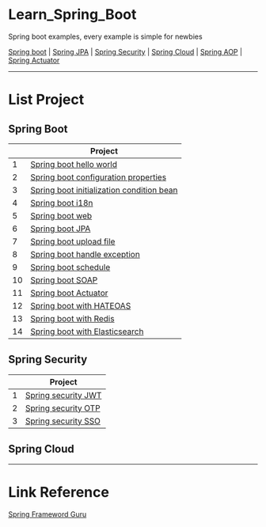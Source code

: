 # Learn_Spring_Boot

Spring boot examples, every example is simple for newbies

[Spring boot](https://spring.io/projects/spring-boot) | [Spring JPA](https://docs.spring.io/spring-data/jpa/docs/current/reference/html/) | [Spring Security](https://docs.spring.io/spring-security/reference/index.html) | [Spring Cloud](https://spring.io/projects/spring-cloud) | [Spring AOP](https://www.baeldung.com/spring-aop) | [Spring Actuator](https://www.baeldung.com/spring-boot-actuators)

***

# List Project

## Spring Boot

| | Project |
| ---      | ---       |
| 1        | [Spring boot hello world](https://github.com/vietduc030496/Learn_Spring_Boot/tree/master/spring-boot-hello-world)  |
| 2        | [Spring boot configuration properties](https://github.com/vietduc030496/Learn_Spring_Boot/tree/master/spring-boot-config-properties)  |
| 3        | [Spring boot initialization condition bean](https://github.com/vietduc030496/Learn_Spring_Boot/tree/master/spring-boot-conditional-bean)  |
| 4        | [Spring boot i18n](https://github.com/vietduc030496/Learn_Spring_Boot/tree/master/spring-boot-i18n)  |
| 5        | [Spring boot web](https://github.com/vietduc030496/Learn_Spring_Boot/tree/master/spring-boot-web)  |
| 6        | [Spring boot JPA](https://github.com/vietduc030496/Learn_Spring_Boot/tree/master/Spring-boot-JPA)  |
| 7        | [Spring boot upload file](https://github.com/vietduc030496/Learn_Spring_Boot/tree/master/spring-boot-upload-file)  |
| 8        | [Spring boot handle exception](https://github.com/vietduc030496/Learn_Spring_Boot/tree/master/spring-boot-handle-exception)  |
| 9        | [Spring boot schedule](https://github.com/vietduc030496/Learn_Spring_Boot)  |
| 10       | [Spring boot SOAP](../)  |
| 11       | [Spring boot Actuator](https://github.com/vietduc030496/Learn_Spring_Boot/tree/master/spring_boot_actuator)  |
| 12       | [Spring boot with HATEOAS](../)  |
| 13       | [Spring boot with Redis](../)  |
| 14       | [Spring boot with Elasticsearch](https://github.com/vietduc030496/Learn_Spring_Boot/tree/master/spring-boot-elasticsearch)  |


## Spring Security

| | Project |
| ---      | ---       |
| 1        | [Spring security JWT](../)  |
| 2        | [Spring security OTP](../)  |
| 3        | [Spring security SSO](../)  |

## Spring Cloud

***
# Link Reference

[Spring Frameword Guru](https://springframework.guru/)
